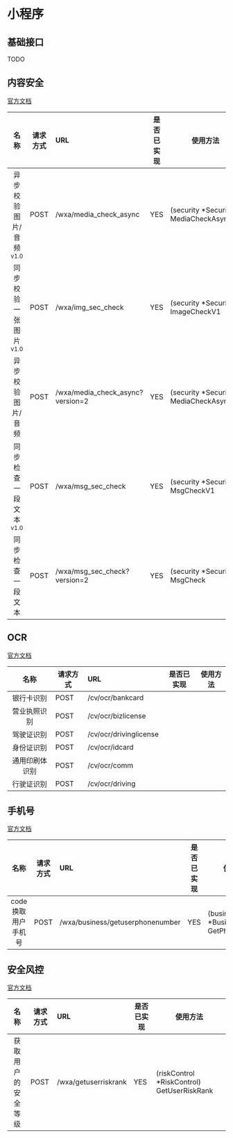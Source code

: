 # 小程序

## 基础接口

TODO

## 内容安全

[官方文档](https://developers.weixin.qq.com/miniprogram/dev/api-backend/open-api/sec-check/security.mediaCheckAsync.html)

|               名称                | 请求方式 | URL                              | 是否已实现 | 使用方法                               |
| :-------------------------------: | -------- | :------------------------------- | ---------- | -------------------------------------- |
| 异步校验图片/音频 <sub>v1.0</sub> | POST     | /wxa/media_check_async           | YES        | (security *Security) MediaCheckAsyncV1 |
| 同步校验一张图片 <sub>v1.0</sub>  | POST     | /wxa/img_sec_check               | YES        | (security *Security) ImageCheckV1      |
|         异步校验图片/音频         | POST     | /wxa/media_check_async?version=2 | YES        | (security *Security) MediaCheckAsync   |
| 同步检查一段文本 <sub>v1.0</sub>  | POST     | /wxa/msg_sec_check               | YES        | (security *Security) MsgCheckV1        |
|         同步检查一段文本          | POST     | /wxa/msg_sec_check?version=2     | YES        | (security *Security) MsgCheck          |


## OCR

[官方文档](https://developers.weixin.qq.com/miniprogram/dev/api-backend/open-api/ocr/ocr.bankcard.html)

|      名称      | 请求方式 | URL                    | 是否已实现 | 使用方法 |
| :------------: | -------- | :--------------------- | ---------- | -------- |
|   银行卡识别   | POST     | /cv/ocr/bankcard       |            |          |
|  营业执照识别  | POST     | /cv/ocr/bizlicense     |            |          |
|   驾驶证识别   | POST     | /cv/ocr/drivinglicense |            |          |
|   身份证识别   | POST     | /cv/ocr/idcard         |            |          |
| 通用印刷体识别 | POST     | /cv/ocr/comm           |            |          |
|   行驶证识别   | POST     | /cv/ocr/driving        |            |          |


## 手机号

[官方文档](https://developers.weixin.qq.com/miniprogram/dev/api-backend/open-api/phonenumber/phonenumber.getPhoneNumber.html)

|        名称        | 请求方式 | URL                              | 是否已实现 | 使用方法                            |
| :----------------: | -------- | :------------------------------- | ---------- | ----------------------------------- |
| code换取用户手机号 | POST     | /wxa/business/getuserphonenumber | YES        | (business *Business) GetPhoneNumber |


## 安全风控

[官方文档](https://developers.weixin.qq.com/miniprogram/dev/api-backend/open-api/safety-control-capability/riskControl.getUserRiskRank.html)

|        名称        | 请求方式 | URL                  | 是否已实现 | 使用方法                                   |
| :----------------: | -------- | :------------------- | ---------- | ------------------------------------------ |
| 获取用户的安全等级 | POST     | /wxa/getuserriskrank | YES        | (riskControl *RiskControl) GetUserRiskRank |

